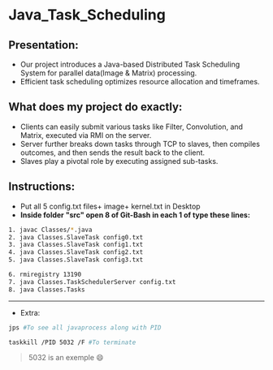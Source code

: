 # Java_Task_Scheduling

## Presentation:
- Our project introduces a Java-based Distributed Task Scheduling System for parallel data(Image & Matrix) processing. 
- Efficient task scheduling optimizes resource allocation and timeframes. 

## What does my project do exactly:
- Clients can easily submit various tasks like Filter, Convolution, and Matrix, executed via RMI on the server. 
- Server further breaks down tasks through TCP to slaves, then compiles outcomes, and then sends the result back to the client.
- Slaves play a pivotal role by executing assigned sub-tasks.

## Instructions:  
- Put all 5 config.txt files+ image+ kernel.txt in Desktop
- **Inside folder "src" open 8 of Git-Bash in each 1 of type these lines:** 
```bash
1. javac Classes/*.java
2. java Classes.SlaveTask config0.txt
3. java Classes.SlaveTask config1.txt
4. java Classes.SlaveTask config2.txt
5. java Classes.SlaveTask config3.txt

6. rmiregistry 13190
7. java Classes.TaskSchedulerServer config.txt
8. java Classes.Tasks
```

-------------------
- Extra:
```bash
jps #To see all javaprocess along with PID
```
```bash
taskkill /PID 5032 /F #To terminate
```
> 5032 is an exemple
:smile:
